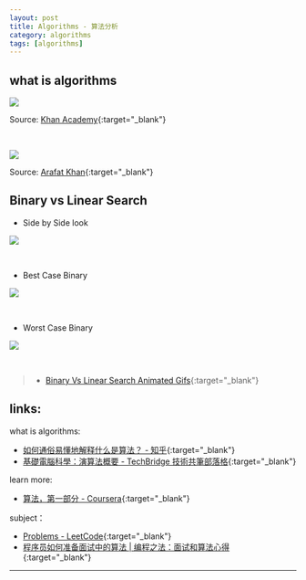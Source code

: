 ```yaml
---
layout: post
title: Algorithms - 算法分析
category: algorithms
tags: [algorithms]
---
```


## what is algorithms

![](https://www.hauchenglee.com/assets/images/algorithms/what-is-algorithms.jpg)

Source: [Khan Academy](https://www.khanacademy.org/computing/computer-science/algorithms/intro-to-algorithms/v/what-are-algorithms){:target="_blank"}

<br>

![](https://www.hauchenglee.com/assets/images/algorithms/algorithms-analysis-data-structures.jpeg)

Source: [Arafat Khan](https://medium.com/@Arafat.){:target="_blank"}

## Binary vs Linear Search

- Side by Side look

![](https://www.hauchenglee.com/assets/images/algorithms/binary-and-linear-search-animations.gif)

<br>

- Best Case Binary

![](https://www.hauchenglee.com/assets/images/algorithms/linear-vs-binary-search-best-case.gif)

<br>

- Worst Case Binary

![](https://www.hauchenglee.com/assets/images/algorithms/linear-vs-binary-search-worst-case.gif)

<br>

> - [Binary Vs Linear Search Animated Gifs](https://www.mathwarehouse.com/programming/gifs/binary-vs-linear-search.php){:target="_blank"}

## links:

what is algorithms:
- [如何通俗易懂地解释什么是算法？ - 知乎](https://www.zhihu.com/question/55136787/answer/298954174){:target="_blank"}
- [基礎電腦科學：演算法概要 - TechBridge 技術共筆部落格](https://blog.techbridge.cc/2019/03/01/computer-science-algorithm-introduction/){:target="_blank"}

learn more:
- [算法，第一部分 - Coursera](https://www.coursera.org/learn/algorithms-part1){:target="_blank"}

subject：
- [Problems - LeetCode](https://leetcode.com/problemset/algorithms/){:target="_blank"}
- [程序员如何准备面试中的算法 \| 编程之法：面试和算法心得](https://wizardforcel.gitbooks.io/the-art-of-programming-by-july/content/00.01.html){:target="_blank"}

---